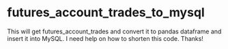 # futures_account_trades_to_mysql
This will get futures_account_trades and convert it to pandas dataframe and insert it into MySQL.  I need help on how to shorten this code. Thanks!
